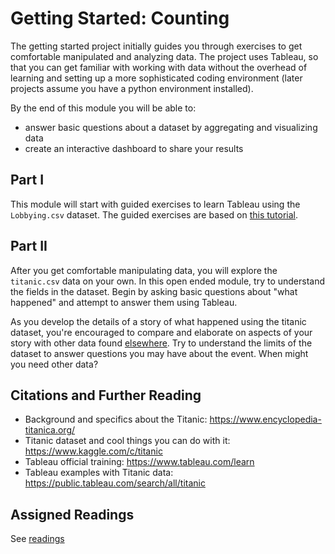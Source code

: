 # Getting Started: Counting

The getting started project initially guides you through exercises to
get comfortable manipulated and analyzing data. The project uses
Tableau, so that you can get familiar with working with data without
the overhead of learning and setting up a more sophisticated coding
environment (later projects assume you have a python environment
installed). 

By the end of this module you will be able to:
* answer basic questions about a dataset by aggregating and visualizing data
* create an interactive dashboard to share your results

## Part I

This module will start with guided exercises to learn Tableau using
the `Lobbying.csv` dataset. The guided exercises are based on 
[this tutorial](https://www.dropbox.com/s/5qh0ilvpbdi1aut/Basic_Tableau_Viz.pdf?dl=0).

## Part II

After you get comfortable manipulating data, you will explore the
`titanic.csv` data on your own. In this open ended module, try to
understand the fields in the dataset. Begin by asking basic questions
about "what happened" and attempt to answer them using Tableau.

As you develop the details of a story of what happened using the
titanic dataset, you're encouraged to compare and elaborate on aspects
of your story with other data found
[elsewhere](https://www.encyclopedia-titanica.org/). Try to understand
the limits of the dataset to answer questions you may have about the
event. When might you need other data?


## Citations and Further Reading

* Background and specifics about the Titanic: https://www.encyclopedia-titanica.org/
* Titanic dataset and cool things you can do with it: https://www.kaggle.com/c/titanic
* Tableau official training: https://www.tableau.com/learn
* Tableau examples with Titanic data: https://public.tableau.com/search/all/titanic

## Assigned Readings

See [readings](readings.md)
